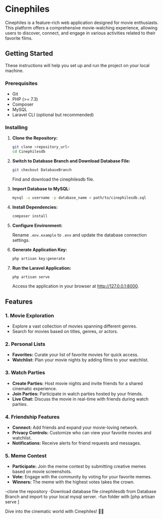 # Cinephiles

Cinephiles is a feature-rich web application designed for movie enthusiasts. This platform offers a comprehensive movie-watching experience, allowing users to discover, connect, and engage in various activities related to their favorite films.

## Getting Started

These instructions will help you set up and run the project on your local machine.

### Prerequisites

- Git
- PHP (>= 7.3)
- Composer
- MySQL
- Laravel CLI (optional but recommended)

### Installing

1. **Clone the Repository:**

    ```bash
    git clone <repository_url>
    cd Cinephilesdb
    ```

2. **Switch to Database Branch and Download Database File:**

    ```bash
    git checkout DatabaseBranch
    ```

    Find and download the cinephilesdb file.

3. **Import Database to MySQL:**

    ```bash
    mysql -u username -p database_name < path/to/cinephilesdb.sql
    ```

4. **Install Dependencies:**

    ```bash
    composer install
    ```

5. **Configure Environment:**

    Rename `.env.example` to `.env` and update the database connection settings.

6. **Generate Application Key:**

    ```bash
    php artisan key:generate
    ```

7. **Run the Laravel Application:**

    ```bash
    php artisan serve
    ```

    Access the application in your browser at http://127.0.0.1:8000.



## Features

### 1. **Movie Exploration**
   - Explore a vast collection of movies spanning different genres.
   - Search for movies based on titles, genres, or actors.

### 2. **Personal Lists**
   - **Favorites:** Curate your list of favorite movies for quick access.
   - **Watchlist:** Plan your movie nights by adding films to your watchlist.

### 3. **Watch Parties**
   - **Create Parties:** Host movie nights and invite friends for a shared cinematic experience.
   - **Join Parties:** Participate in watch parties hosted by your friends.
   - **Live Chat:** Discuss the movie in real-time with friends during watch parties.

### 4. **Friendship Features**
   - **Connect:** Add friends and expand your movie-loving network.
   - **Privacy Controls:** Customize who can view your favorite movies and watchlist.
   - **Notifications:** Receive alerts for friend requests and messages.

### 5. **Meme Contest**
   - **Participate:** Join the meme contest by submitting creative memes based on movie screenshots.
   - **Vote:** Engage with the community by voting for your favorite memes.
   - **Winners:** The meme with the highest votes takes the crown.


-clone the repository
-Download database file cinephilesdb from Database Branch and import to your local mysql server.
-fun folder with [php artisan serve ]  



  
Dive into the cinematic world with Cinephiles! 🎥🍿
